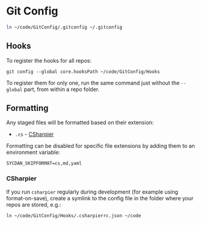 # Git Config

```bash
ln ~/code/GitConfig/.gitconfig ~/.gitconfig
```

## Hooks

To register the hooks for all repos:

`git config --global core.hooksPath ~/code/GitConfig/Hooks`

To register them for only one, run the same command just without the `--global` part, from within a repo folder.

## Formatting

Any staged files will be formatted based on their extension:

- `.cs` - [CSharpier](https://csharpier.com/)

Formatting can be disabled for specific file extensions by adding them to an environment variable:

`SYCDAN_SKIPFORMAT=cs,md,yaml`

### CSharpier

If you run `csharpier` regularly during development (for example using format-on-save), create a symlink to the config file in the folder where your repos are stored, e.g.:

`ln ~/code/GitConfig/Hooks/.csharpierrc.json ~/code`
